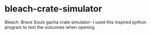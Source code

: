 # bleach-crate-simulator
Bleach: Brave Souls gacha crate simulator- I used this inspired python program to test the outcomes when opening 
